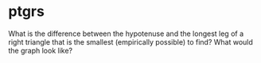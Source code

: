 # ptgrs
What is the difference between the hypotenuse and the longest leg of a right triangle that is the smallest (empirically possible) to find? What would the graph look like?
